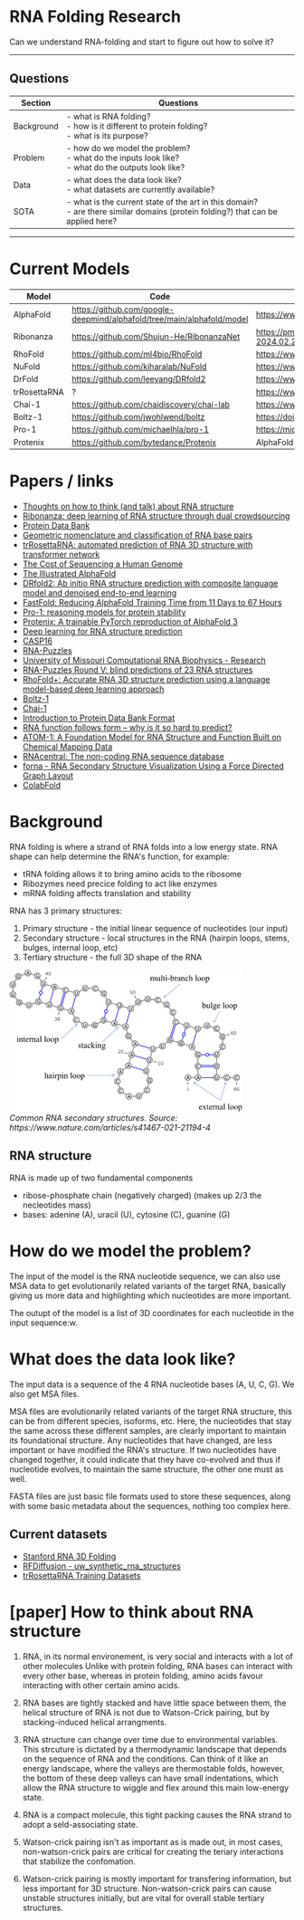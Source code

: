 # RNA Folding Research

Can we understand RNA-folding and start to figure out how to solve it?

---

## Questions
| Section    | Questions                                                                                                                       |
|------------|---------------------------------------------------------------------------------------------------------------------------------|
| Background | - what is RNA folding? <br>- how is it different to protein folding? <br>- what is its purpose?                                         |
| Problem    | - how do we model the problem? <br>- what do the inputs look like? <br>- what do the outputs look like?                                 |
| Data       | - what does the data look like? <br>- what datasets are currently available?                                                        |
| SOTA       | - what is the current state of the art in this domain? <br>- are there similar domains (protein folding?) that can be applied here? |

---

# Current Models
Model         | Code | Paper
--------------|------|------
AlphaFold     | https://github.com/google-deepmind/alphafold/tree/main/alphafold/model | https://www.nature.com/articles/s41586-024-07487-w
Ribonanza     | https://github.com/Shujun-He/RibonanzaNet | https://pmc.ncbi.nlm.nih.gov/articles/PMC10925082/pdf/nihpp-2024.02.24.581671v2.pdf
RhoFold       | https://github.com/ml4bio/RhoFold | https://www.nature.com/articles/s41592-024-02487-0
NuFold        | https://github.com/kiharalab/NuFold | https://www.nature.com/articles/s41467-025-56261-7
DrFold        | https://github.com/leeyang/DRfold2 | https://www.biorxiv.org/content/10.1101/2025.03.05.641632v1 
trRosettaRNA  | ? | https://www.nature.com/articles/s41467-023-42528-4
Chai-1        | https://github.com/chaidiscovery/chai-lab | https://www.biorxiv.org/content/10.1101/2024.10.10.615955v2
Boltz-1       | https://github.com/jwohlwend/boltz | https://doi.org/10.1101/2024.11.19.624167
Pro-1         | https://github.com/michaelhla/pro-1 | https://michaelhla.com/blog/pro1.html
Protenix      | https://github.com/bytedance/Protenix | AlphaFold 3 implementation



# Papers / links

- [Thoughts on how to think (and talk) about RNA structure](https://www.pnas.org/doi/epub/10.1073/pnas.2112677119)
- [Ribonanza: deep learning of RNA structure through dual crowdsourcing](https://pmc.ncbi.nlm.nih.gov/articles/PMC10925082/pdf/nihpp-2024.02.24.581671v2.pdf)
- [Protein Data Bank](https://www.rcsb.org/)
- [Geometric nomenclature and classification of RNA base pairs](https://pmc.ncbi.nlm.nih.gov/articles/PMC1370104/pdf/11345429.pdf)
- [trRosettaRNA: automated prediction of RNA 3D structure with transformer network](https://www.nature.com/articles/s41467-023-42528-4)
- [The Cost of Sequencing a Human Genome](https://www.genome.gov/about-genomics/fact-sheets/Sequencing-Human-Genome-cost)
- [The Illustrated AlphaFold](https://elanapearl.github.io/blog/2024/the-illustrated-alphafold/)
- [DRfold2: Ab initio RNA structure prediction with composite language model and denoised end-to-end learning](https://github.com/leeyang/DRfold2)
- [FastFold: Reducing AlphaFold Training Time from 11 Days to 67 Hours](https://arxiv.org/abs/2203.00854)
- [Pro-1: reasoning models for protein stability](https://michaelhla.com/blog/pro1.html)
- [Protenix: A trainable PyTorch reproduction of AlphaFold 3](https://github.com/bytedance/Protenix)
- [Deep learning for RNA structure prediction](https://www.sciencedirect.com/science/article/pii/S0959440X25000090)
- [CASP16](https://predictioncenter.org/casp16/index.cgi)
- [RNA-Puzzles](https://www.rnapuzzles.org/)
- [University of Missouri Computational RNA Biophysics - Research](https://vfold.missouri.edu/research.html)
- [RNA-Puzzles Round V: blind predictions of 23 RNA structures](https://www.nature.com/articles/s41592-024-02543-9)
- [RhoFold+: Accurate RNA 3D structure prediction using a language model-based deep learning approach](https://github.com/ml4bio/RhoFold)
- [Boltz-1](https://github.com/jwohlwend/boltz)
- [Chai-1](https://github.com/chaidiscovery/chai-lab)
- [Introduction to Protein Data Bank Format](https://www.cgl.ucsf.edu/chimera/docs/UsersGuide/tutorials/pdbintro.html)
- [RNA function follows form – why is it so hard to predict?](https://www.nature.com/articles/d41586-025-00920-8)
- [ATOM-1: A Foundation Model for RNA Structure and Function Built on Chemical Mapping Data](https://www.biorxiv.org/content/10.1101/2023.12.13.571579v1)
- [RNAcentral: The non-coding RNA sequence database](https://rnacentral.org/)
- [forna - RNA Secondary Structure Visualization Using a Force Directed Graph Layout](http://rna.tbi.univie.ac.at/forna/)
- [ColabFold](https://github.com/sokrypton/ColabFold)


# Background


RNA folding is where a strand of RNA folds into a low energy state. RNA shape can help determine the RNA's function, for example:
- tRNA folding allows it to bring amino acids to the ribosome
- Ribozymes need precice folding to act like enzymes
- mRNA folding affects translation and stability

RNA has 3 primary structures:
1. Primary structure - the initial linear sequence of nucleotides (our input)
2. Secondary structure - local structures in the RNA (hairpin loops, stems, bulges, internal loop, etc)
3. Tertiary structure - the full 3D shape of the RNA

<p>
  <img src="https://github.com/hexhowells/rna-folding/blob/main/images/secondary-structs.png" height="250" />
  <br>
  <em>Common RNA secondary structures. Source: https://www.nature.com/articles/s41467-021-21194-4</em>
</p>

## RNA structure

RNA is made up of two fundamental components

 - ribose-phosphate chain (negatively charged) (makes up 2/3 the necleotides mass)
 - bases: adenine (A), uracil (U), cytosine (C), guanine (G)


# How do we model the problem?

The input of the model is the RNA nucleotide sequence, we can also use MSA data to get evolutionarily related variants of the target RNA, basically giving us more data and highlighting which nucleotides are more important.

The outupt of the model is a list of 3D coordinates for each nucleotide in the input sequence:w.


# What does the data look like?

The input data is a sequence of the 4 RNA nucleotide bases (A, U, C, G). We also get MSA files.

MSA files are evolutionarily related variants of the target RNA structure, this can be from different species, isoforms, etc. Here, the nucleotides that stay the same across these different samples, are clearly important to maintain its foundational structure. Any nucleotides that have changed, are less important or have modified the RNA's structure. If two nucleotides have changed together, it could indicate that they have co-evolved and thus if nucleotide evolves, to maintain the same structure, the other one must as well.

FASTA files are just basic file formats used to store these sequences, along with some basic metadata about the sequences, nothing too complex here.

## Current datasets

- [Stanford RNA 3D Folding](https://www.kaggle.com/competitions/stanford-rna-3d-folding/data)
- [RFDiffusion - uw_synthetic_rna_structures](https://www.kaggle.com/datasets/andrewfavor/uw-synthetic-rna-structures)
- [trRosettaRNA Training Datasets](https://yanglab.qd.sdu.edu.cn/trRosettaRNA/benchmark/)


# [paper] How to think about RNA structure

1. RNA, in its normal environement, is very social and interacts with a lot of other molecules
Unlike with protein folding, RNA bases can interact with every other base, whereas in protein folding, amino acids favour interacting with other certain amino acids.

2. RNA bases are tightly stacked and have little space between them, the helical structure of RNA is not due to Watson-Crick pairing, but by stacking-induced helical arrangments.

3. RNA structure can change over time due to environmental variables. This strcuture is dictated by a thermodynamic landscape that depends on the sequence of RNA and the conditions. Can think of it like an energy landscape, where the valleys are thermostable folds, however, the bottom of these deep valleys can have small indentations, which allow the RNA structure to wiggle and flex around this main low-energy state.

4. RNA is a compact molecule, this tight packing causes the RNA strand to adopt a seld-associating state. 

5. Watson-crick pairing isn't as important as is made out, in most cases, non-watson-crick pairs are critical for creating the teriary interactions that stabilize the confomation.

6. Watson-crick pairing is mostly important for transfering information, but less important for 3D structure. Non-watson-crick pairs can cause unstable structures initially, but are vital for overall stable tertiary structures.
